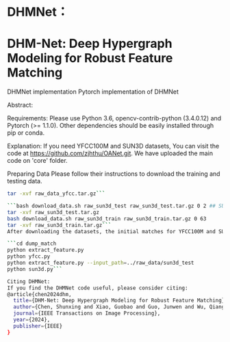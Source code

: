 # DHMNet：
# DHM-Net: Deep Hypergraph Modeling for Robust Feature Matching

DHMNet implementation
Pytorch implementation of DHMNet

Abstract:

Requirements:
Please use Python 3.6, opencv-contrib-python (3.4.0.12) and Pytorch (>= 1.1.0). Other dependencies should be easily installed through pip or conda.

Explanation:
If you need YFCC100M and SUN3D datasets, You can visit the code at https://github.com/zjhthu/OANet.git. We have uploaded the main code on 'core' folder.

Preparing Data
Please follow their instructions to download the training and testing data.

```bash download_data.sh raw_data raw_data_yfcc.tar.gz 0 8 ## YFCC100M
tar -xvf raw_data_yfcc.tar.gz```

```bash download_data.sh raw_sun3d_test raw_sun3d_test.tar.gz 0 2 ## SUN3D
tar -xvf raw_sun3d_test.tar.gz
bash download_data.sh raw_sun3d_train raw_sun3d_train.tar.gz 0 63
tar -xvf raw_sun3d_train.tar.gz```
After downloading the datasets, the initial matches for YFCC100M and SUN3D can be generated as following. Here we provide descriptors for SIFT (default), ORB, and SuperPoint.

```cd dump_match
python extract_feature.py
python yfcc.py
python extract_feature.py --input_path=../raw_data/sun3d_test
python sun3d.py```

Citing DHMNet:
If you find the DHMNet code useful, please consider citing:
@article{chen2024dhm,
  title={DHM-Net: Deep Hypergraph Modeling for Robust Feature Matching},
  author={Chen, Shunxing and Xiao, Guobao and Guo, Junwen and Wu, Qiangqiang and Ma, Jiayi},
  journal={IEEE Transactions on Image Processing},
  year={2024},
  publisher={IEEE}
}
